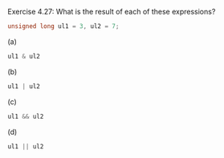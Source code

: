 Exercise 4.27: What is the result of each of these expressions?
```cpp
unsigned long ul1 = 3, ul2 = 7;
```
(a) 
```cpp
ul1 & ul2
```
(b)
```cpp
ul1 | ul2
```
(c) 
```cpp
ul1 && ul2
```
(d) 
```cpp
ul1 || ul2
```

 

